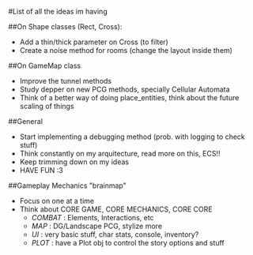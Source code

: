 #List of all the ideas im having

##On Shape classes (Rect, Cross):
- Add a thin/thick parameter on Cross (to filter)
- Create a noise method for rooms (change the layout inside them)

##On GameMap class
- Improve the tunnel methods
- Study depper on new PCG methods, specially Cellular Automata
- Think of a better way of doing place_entities, think about the future scaling of things

##General
- Start implementing a debugging method (prob. with logging to check stuff)
- Think constantly on my arquitecture, read more on this, ECS!!
- Keep trimming down on my ideas
- HAVE FUN :3

##Gameplay Mechanics "brainmap"
- Focus on one at a time
- Think about CORE GAME, CORE MECHANICS, CORE CORE
    - *COMBAT* : Elements, Interactions, etc
    - *MAP* : DG/Landscape PCG, stylize more
    - *UI* : very basic stuff, char stats, console, inventory?
    - *PLOT* : have a Plot obj to control the story options and stuff

   